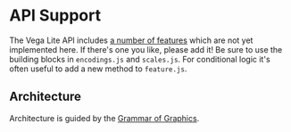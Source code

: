 # API Support

The Vega Lite API includes [a number of features](https://vega.github.io/vega-lite/) which are not yet implemented here. If there's one you like, please add it! Be sure to use the building blocks in `encodings.js` and `scales.js`. For conditional logic it's often useful to add a new method to `feature.js`.

## Architecture

Architecture is guided by the [Grammar of Graphics](https://link.springer.com/book/10.1007/0-387-28695-0).